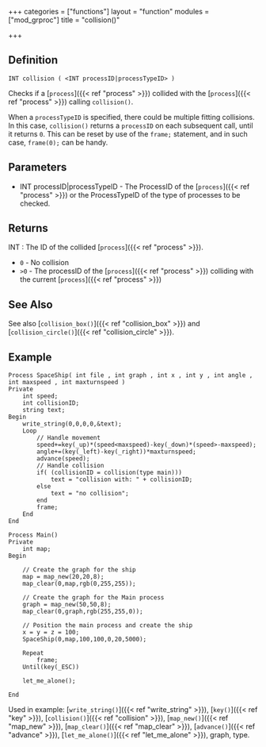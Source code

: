 +++
categories = ["functions"]
layout = "function"
modules = ["mod_grproc"]
title = "collision()"

+++

## Definition

    INT collision ( <INT processID|processTypeID> )

Checks if a [`process`]({{< ref "process" >}}) collided with the [`process`]({{< ref "process" >}}) calling `collision()`.

When a `processTypeID` is specified, there could be multiple fitting collisions. In this case, `collision()` returns a `processID` on each subsequent call, until it returns `0`. This can be reset by use of the `frame;` statement, and in such case, `frame(0);` can be handy.

## Parameters

- INT processID|processTypeID - The ProcessID of the [`process`]({{< ref "process" >}}) or the ProcessTypeID of the type of processes to be checked.

## Returns

INT : The ID of the collided [`process`]({{< ref "process" >}}).

- `0` - No collision
- `>0` - The processID of the [`process`]({{< ref "process" >}}) colliding with the current [`process`]({{< ref "process" >}})

## See Also

See also [`collision_box()`]({{< ref "collision_box" >}}) and [`collision_circle()`]({{< ref "collision_circle" >}}).

## Example

```
Process SpaceShip( int file , int graph , int x , int y , int angle , int maxspeed , int maxturnspeed )
Private
    int speed;
    int collisionID;
    string text;
Begin
    write_string(0,0,0,0,&text);
    Loop
        // Handle movement
        speed+=key(_up)*(speed<maxspeed)-key(_down)*(speed>-maxspeed);
        angle+=(key(_left)-key(_right))*maxturnspeed;
        advance(speed);
        // Handle collision
        if( (collisionID = collision(type main)))
            text = "collision with: " + collisionID;
        else
            text = "no collision";
        end
        frame;
    End
End

Process Main()
Private
    int map;
Begin

    // Create the graph for the ship
    map = map_new(20,20,8);
    map_clear(0,map,rgb(0,255,255));

    // Create the graph for the Main process
    graph = map_new(50,50,8);
    map_clear(0,graph,rgb(255,255,0));

    // Position the main process and create the ship
    x = y = z = 100;
    SpaceShip(0,map,100,100,0,20,5000);

    Repeat
        frame;
    Until(key(_ESC))

    let_me_alone();

End
```

Used in example: [`write_string()`]({{< ref "write_string" >}}), [`key()`]({{< ref "key" >}}), [`collision()`]({{< ref "collision" >}}), [`map_new()`]({{< ref "map_new" >}}), [`map_clear()`]({{< ref "map_clear" >}}), [`advance()`]({{< ref "advance" >}}), [`let_me_alone()`]({{< ref "let_me_alone" >}}), graph, type.
